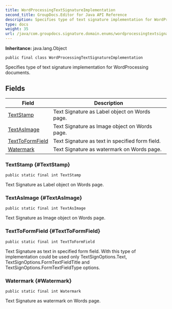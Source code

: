 ```yaml
---
title: WordProcessingTextSignatureImplementation
second_title: GroupDocs.Editor for Java API Reference
description: Specifies type of text signature implementation for WordProcessing documents.
type: docs
weight: 35
url: /java/com.groupdocs.signature.domain.enums/wordprocessingtextsignatureimplementation/
---
```

**Inheritance:**
java.lang.Object
```
public final class WordProcessingTextSignatureImplementation
```

Specifies type of text signature implementation for WordProcessing documents.
## Fields

| Field | Description |
| --- | --- |
| [TextStamp](#TextStamp) | Text Signature as Label object on Words page. |
| [TextAsImage](#TextAsImage) | Text Signature as Image object on Words page. |
| [TextToFormField](#TextToFormField) | Text Signature as text in specified form field. |
| [Watermark](#Watermark) | Text Signature as watermark on Words page. |
### TextStamp {#TextStamp}
```
public static final int TextStamp
```


Text Signature as Label object on Words page.

### TextAsImage {#TextAsImage}
```
public static final int TextAsImage
```


Text Signature as Image object on Words page.

### TextToFormField {#TextToFormField}
```
public static final int TextToFormField
```


Text Signature as text in specified form field. With this type of implementation could be used only TextSignOptions.Text, TextSignOptions.FormTextFieldTitle and TextSignOptions.FormTextFieldType options.

### Watermark {#Watermark}
```
public static final int Watermark
```


Text Signature as watermark on Words page.

